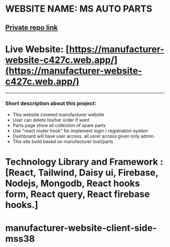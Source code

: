 # WEBSITE NAME: MS AUTO PARTS

## [Private repo link](https://github.com/programming-hero-web-course1/manufacturer-website-client-side-mss38)
# Live Website: [https://manufacturer-website-c427c.web.app/](https://manufacturer-website-c427c.web.app/)

--------------
### Short description about this project:
<ul>
<li> This website covered manufacturer website</li>
<li> User can delete his/her order if want </li>
<li> Parts page show all collection of spare parts</li>
<li> Use "react router hook" for implement login / registration system</li>
<li> Dashboard will have user access. all usrer access given only admin.</li>
<li> This site build based on manufacturer tool/parts</li>
</ul>

# Technology Library and Framework : [React, Tailwind, Daisy ui, Firebase, Nodejs, Mongodb, React hooks form, React query, React firebase hooks.]

# manufacturer-website-client-side-mss38
